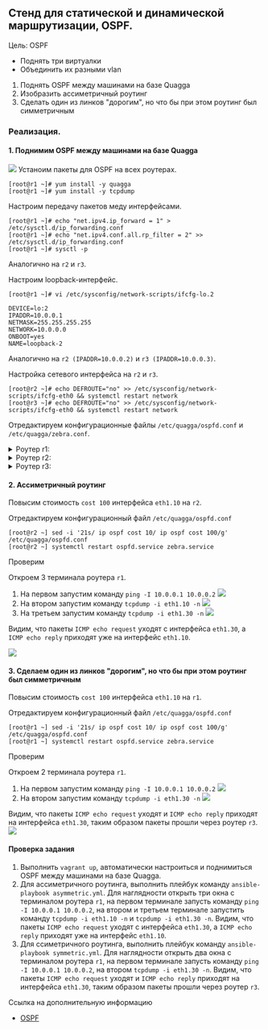 ## Стенд для статической и динамической маршрутизации, OSPF.

Цель: OSPF
- Поднять три виртуалки
- Объединить их разными vlan
1. Поднять OSPF между машинами на базе Quagga
2. Изобразить ассиметричный роутинг
3. Сделать один из линков "дорогим", но что бы при этом роутинг был симметричным


### Реализация.

#### 1. Поднимим OSPF между машинами на базе Quagga
![](topology.jpeg)
Устаноим пакеты для OSPF на всех роутерах.
```
[root@r1 ~]# yum install -y quagga
[root@r1 ~]# yum install -y tcpdump
```

Настроим передачу пакетов меду интерфейсами.
```
[root@r1 ~]# echo "net.ipv4.ip_forward = 1" > /etc/sysctl.d/ip_forwarding.conf
[root@r1 ~]# echo "net.ipv4.conf.all.rp_filter = 2" >> /etc/sysctl.d/ip_forwarding.conf
[root@r1 ~]# sysctl -p
```
Аналогично на `r2` и `r3`.

Настроим loopback-интерфейс.
```
[root@r1 ~]# vi /etc/sysconfig/network-scripts/ifcfg-lo.2
```
```
DEVICE=lo:2
IPADDR=10.0.0.1
NETMASK=255.255.255.255
NETWORK=10.0.0.0
ONBOOT=yes
NAME=loopback-2
```
Аналогично на `r2 (IPADDR=10.0.0.2)` и `r3 (IPADDR=10.0.0.3)`.

Настройка сетевого интерфейса на `r2` и `r3`.
```
[root@r2 ~]# echo DEFROUTE="no" >> /etc/sysconfig/network-scripts/ifcfg-eth0 && systemctl restart network
[root@r3 ~]# echo DEFROUTE="no" >> /etc/sysconfig/network-scripts/ifcfg-eth0 && systemctl restart network
```
Отредактируем конфигурационные файлы `/etc/quagga/ospfd.conf` и `/etc/quagga/zebra.conf`.

<details>
  <summary>Роутер r1:</summary>

```
[root@r1 ~] vi /etc/quagga/ospfd.conf
! -*- ospf -*-
!
! OSPFd sample configuration file
!
!
!
log stdout
log file /var/log/quagga/ospfd.log
!
!
interface eth0
!
interface eth1
!
interface eth1.10
 ip ospf cost 10
 ip ospf hello-interval 3
 ip ospf dead-interval 10
!
interface eth1.30
 ip ospf cost 10
 ip ospf hello-interval 3
 ip ospf dead-interval 10
!
interface lo
!
router ospf
 ospf router-id 10.0.0.1
 network 10.0.0.1/32 area 1
 network 10.10.1.0/30 area 0
 network 10.10.3.0/30 area 0
 default-information originate
!
line vty
!
```

```
[root@r1 ~] vi /etc/quagga/zebra.conf
! -*- zebra -*-
!
! zebra sample configuration file
!
! $Id: zebra.conf.sample,v 1.1 2002/12/13 20:15:30 paul Exp $
!
hostname r1
!
interface eth0
 ipv6 nd suppress-ra
!
interface eth1
 ipv6 nd suppress-ra
!
interface lo
!
ip forwarding
!
log file /var/log/quagga/zebra.log
!
line vty
!
```
```
[root@r1 ~] systemctl restart ospfd.service zebra.service
```

</details>

<details>
  <summary>Роутер r2:</summary>

```
[root@r2 ~] vi /etc/quagga/ospfd.conf
! -*- ospf -*-
!
! OSPFd sample configuration file
!
!
!
log stdout
log file /var/log/quagga/ospfd.log
!
!
interface eth0
!
interface eth1
!
interface eth1.20
 ip ospf cost 10
 ip ospf hello-interval 3
 ip ospf dead-interval 10
!
interface eth1.10
 ip ospf cost 10
 ip ospf hello-interval 3
 ip ospf dead-interval 10
!
interface lo
!
router ospf
 ospf router-id 10.0.0.2
 network 10.0.0.2/32 area 1
 network 10.10.2.0/30 area 0
 network 10.10.1.0/30 area 0
 default-information originate
!
line vty
!
```

```
[root@r2 ~] vi /etc/quagga/zebra.conf
! -*- zebra -*-
!
! zebra sample configuration file
!
! $Id: zebra.conf.sample,v 1.1 2002/12/13 20:15:30 paul Exp $
!
hostname r2
!
interface eth0
 ipv6 nd suppress-ra
!
interface eth1
 ipv6 nd suppress-ra
!
interface lo
!
ip forwarding
!
log file /var/log/quagga/zebra.log
!
line vty
!
```
```
[root@r2 ~] systemctl restart ospfd.service zebra.service
```
</details>


<details>
  <summary>Роутер r3:</summary>

```
[root@r3 ~] vi /etc/quagga/ospfd.conf
! -*- ospf -*-
!
! OSPFd sample configuration file
!
!
!
log stdout
log file /var/log/quagga/ospfd.log
!
!
interface eth0
!
interface eth1
!
interface eth1.30
 ip ospf cost 10
 ip ospf hello-interval 3
 ip ospf dead-interval 10
!
interface eth1.20
 ip ospf cost 10
 ip ospf hello-interval 3
 ip ospf dead-interval 10
!
interface lo
!
router ospf
 ospf router-id 10.0.0.3
 network 10.0.0.3/32 area 1
 network 10.10.3.0/30 area 0
 network 10.10.2.0/30 area 0
 default-information originate
!
line vty
!
```

```
[root@r3 ~] vi /etc/quagga/zebra.conf
! -*- zebra -*-
!
! zebra sample configuration file
!
! $Id: zebra.conf.sample,v 1.1 2002/12/13 20:15:30 paul Exp $
!
hostname r3
!
interface eth0
 ipv6 nd suppress-ra
!
interface eth1
 ipv6 nd suppress-ra
!
interface lo
!
ip forwarding
!
log file /var/log/quagga/zebra.log
!
line vty
!
```
```
[root@r3 ~] systemctl restart ospfd.service zebra.service
```
</details>

#### 2. Ассиметричный роутинг

Повысим стоимость `cost 100` интерфейса `eth1.10` на `r2`.

Отредактируем конфигурационный файл `/etc/quagga/ospfd.conf`

```
[root@r2 ~] sed -i '21s/ ip ospf cost 10/ ip ospf cost 100/g' /etc/quagga/ospfd.conf
[root@r2 ~] systemctl restart ospfd.service zebra.service
```
Проверим

Откроем 3 терминала роутера `r1`.
1. На первом запустим команду `ping -I 10.0.0.1 10.0.0.2`
![](screenshots/1.png)
2. На втором запустим команду `tcpdump -i eth1.10 -n`
![](screenshots/2.png)
3. На третьем запустим команду `tcpdump -i eth1.30 -n`
![](screenshots/3.png)

Видим, что пакеты `ICMP echo request` уходят с интерфейса `eth1.30`, а `ICMP echo reply` приходят уже на интерфейс `eth1.10`.

![](topology1.jpeg)

#### 3. Сделаем один из линков "дорогим", но что бы при этом роутинг был симметричным

Повысим стоимость `cost 100` интерфейса `eth1.10` на `r1`.

Отредактируем конфигурационный файл `/etc/quagga/ospfd.conf`

```
[root@r1 ~] sed -i '21s/ ip ospf cost 10/ ip ospf cost 100/g' /etc/quagga/ospfd.conf
[root@r1 ~] systemctl restart ospfd.service zebra.service
```
Проверим

Откроем 2 терминала роутера `r1`.
1. На первом запустим команду `ping -I 10.0.0.1 10.0.0.2`
![](screenshots/4.png)
2. На втором запустим команду `tcpdump -i eth1.30 -n`
![](screenshots/5.png)

Видим, что пакеты `ICMP echo request` уходят и `ICMP echo reply` приходят на интерфейса `eth1.30`, таким образом пакеты прошли через роутер `r3`.
![](topology2.jpeg)

#### Проверка задания

1. Выполнить `vagrant up`, автоматически настроиться и поднимиться OSPF между машинами на базе Quagga.
2. Для ассиметричного роутинга, выполнить плейбук команду `ansible-playbook asymmetric.yml`. Для наглядности открыть три окна с терминалом роутера `r1`, на первом терминале запусть команду `ping -I 10.0.0.1 10.0.0.2`, на втором и третьем терминале запустить команду `tcpdump -i eth1.10 -n` и `tcpdump -i eth1.30 -n`. Видим, что пакеты `ICMP echo request` уходят с интерфейса `eth1.30`, а `ICMP echo reply` приходят уже на интерфейс `eth1.10`.
3. Для ссиметричного роутинга, выполнить плейбук команду `ansible-playbook symmetric.yml`. Для наглядности открыть два окна с терминалом роутера `r1`, на первом терминале запусть команду `ping -I 10.0.0.1 10.0.0.2`, на втором `tcpdump -i eth1.30 -n`. Видим, что пакеты `ICMP echo request` уходят и `ICMP echo reply` приходят на интерфейса `eth1.30`, таким образом пакеты прошли через роутер `r3`.

Ссылка на дополнительную информацию
- [OSPF](https://easy-network.ru/51-urok-31.html)
